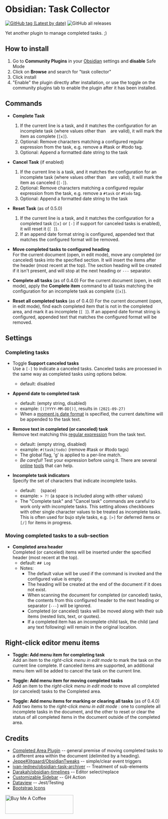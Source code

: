# Obsidian: Task Collector
[![GitHub tag (Latest by date)](https://img.shields.io/github/v/tag/ebullient/obsidian-task-collector)](https://github.com/ebullient/obsidian-task-collector/releases) ![GitHub all releases](https://img.shields.io/github/downloads/ebullient/obsidian-task-collector/total?color=success)

Yet another plugin to manage completed tasks. ;)

## How to install

1. Go to **Community Plugins** in your [Obsidian](https://www.obsidian.md) settings and **disable** Safe Mode
2. Click on **Browse** and search for "task collector"
3. Click install
4. "Enable" the plugin directly after installation, or use the toggle on the community plugins tab to enable the plugin after it has been installed.

## Commands

- **Complete Task**  
    1. If the current line is a task, and it matches the configuration for an incomplete task (where values other than ` ` are valid), it will mark the item as complete (`[x]`). 
    2. Optional: Remove characters matching a configured regular expression from the task, e.g. remove a #task or #todo tag.
    3. Optional: Append a formatted date string to the task

- **Cancel Task** (if enabled)  
    1. If the current line is a task, and it matches the configuration for an incomplete task (where values other than ` ` are valid), it will mark the item as canceled (`[-]`). 
    2. Optional: Remove characters matching a configured regular expression from the task, e.g. remove a `#task` or `#todo` tag.
    3. Optional: Append a formatted date string to the task

-  **Reset Task** (as of 0.5.0)
    1. If the current line is a task, and it matches the configuration for a completed task (`[x]` or `[-]` if support for canceled tasks is enabled), it will reset it (`[ ]`). 
    2. If an append date format string is configured, appended text that matches the configured format will be removed.

- **Move completed tasks to configured heading**  
    For the current document (open, in edit mode), move any completed (or canceled) tasks into the specified section. It will insert the items after the header (most recent at the top). The section heading will be created if it isn't present, and will stop at the next heading or `---` separator.
    
- **Complete all tasks** (as of 0.4.0)
    For the current document (open, in edit mode), apply the **Complete item** command to all tasks matching the configuration for an incomplete task as complete (`[x]`). 

-  **Reset all completed tasks** (as of 0.4.0)
    For the current document (open, in edit mode), find each completed item that is not in the completed area, and mark it as incomplete (`[ ]`). If an append date format string is configured, appended text that matches the configured format will be removed.
    
## Settings

### Completing tasks

- Toggle **Support canceled tasks**  
  Use a `[-]` to indicate a canceled tasks. Canceled tasks are processed in the same way as completed tasks using options below.
  - default: disabled

- **Append date to completed task**
    - default: (empty string, disabled)
    - example: `[(]YYYY-MM-DD[)]`, results in `(2021-09-27)`
    - When a [moment.js date format](https://momentjs.com/docs/#/displaying/format/) is specified, the current date/time will be appended to the task text.

- **Remove text in completed (or canceled) task**  
    Remove text matching this [regular expression](https://developer.mozilla.org/en-US/docs/Web/JavaScript/Guide/Regular_Expressions) from the task text. 
    - default: (empty string, disabled)
    - example: `#(task|todo)` (remove #task or #todo tags)
    - The global flag, 'g' is applied to a per-line match.
    - *Be careful!* Test your expression before using it. There are several [online](https://www.regextester.com/) [tools](https://regex.observepoint.com/) that can help.

- **Incomplete task indicators**  
    Specify the set of characters that indicate incomplete tasks.
    - default: ` ` (space)
    - example: `> ?!` (a space is included along with other values)
    - The "Complete task" and "Cancel task" commands are careful to work only with incomplete tasks. This setting allows checkboxes with other single character values to be treated as incomplete tasks. This is often used for bujo style tasks, e.g. `[>]` for deferred items or `[/]` for items in progress.

### Moving completed tasks to a sub-section

- **Completed area header**  
    Completed (or canceled) items will be inserted under the specified header (most recent at the top).
    - default: `## Log`
    - Notes:
      - The default value will be used if the command is invoked and the configured value is empty. 
      - The heading will be created at the end of the document if it does not exist.
      - When scanning the document for completed (or canceled) tasks, the contents from this configured header to the next heading or separator (`---`) will be ignored.
      - Completed (or canceled) tasks will be moved along with their sub items (nested lists, text, or quotes). 
      - If a completed item has an incomplete child task, the child (and any text following) will remain in the original location.

## Right-click editor menu items

- **Toggle: Add menu item for completing task**  
  Add an item to the _right-click menu in edit mode_ to mark the task on the current line complete. If canceled items are supported, an additional menu item will be added to cancel the task on the current line.

- **Toggle: Add menu item for moving completed tasks**  
  Add an item to the _right-click menu in edit mode_ to move all completed (or canceled) tasks to the Completed area.
  
- **Toggle: Add menu items for marking or clearing all tasks**  (as of 0.4.0)
  Add two items to the _right-click menu in edit mode_ : one to complete
  all incomplete tasks in the document, and the other to reset or clear the status of all completed items in the document outside of the completed area.
  
## Credits

- [Completed Area Plugin](https://github.com/DahaWong/obsidian-completed) -- general premise of moving completed tasks to a different area within the document (delimited by a heading).
- [JeppeKlitgaard/ObsidianTweaks](https://github.com/JeppeKlitgaard/ObsidianTweaks/) -- simple/clear event triggers
- [ivan-lednev/obsidian-task-archiver](https://github.com/ivan-lednev/obsidian-task-archiver) -- Treatment of sub-elements
- [Darakah/obsidian-timelines](https://github.com/Darakah/obsidian-timelines) -- Editor select/replace
- [Customizable Sidebar](https://github.com/phibr0/obsidian-customizable-sidebar) -- GH Action
- [Dataview](https://github.com/blacksmithgu/obsidian-dataview) -- Jest/Testing
- [Bootstrap Icons](https://icons.getbootstrap.com/)


<a href="https://www.buymeacoffee.com/ebullient" target="_blank"><img src="https://cdn.buymeacoffee.com/buttons/v2/default-blue.png" alt="Buy Me A Coffee" style="height: 60px !important;width: 217px !important;" ></a>
